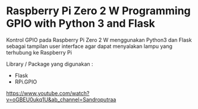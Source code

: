 # Raspberry Pi Zero 2 W Programming GPIO with Python 3 and Flask
Kontrol GPIO pada Raspberry Pi Zero 2 W menggunakan Python3 dan Flask sebagai tampilan user interface agar dapat menyalakan lampu yang terhubung ke Raspberry Pi

Library / Package yang digunakan :
-  Flask
-  RPi.GPIO

https://www.youtube.com/watch?v=oGBEU0ukq1U&ab_channel=Sandroputraa
